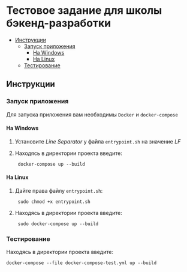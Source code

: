 # Тестовое задание для школы бэкенд-разработки


* [Инструкции](#guides)
    * [Запуск приложения](#launch-app)
        * [На Windows](#Windows)
        * [На Linux](#Linux)
    * [Тестирование](#tests)

## <a name="guides"></a> Инструкции

### <a name="launch-app"></a>Запуск приложения

Для запуска приложения вам необходимы `Docker` и `docker-compose`

#### <a name="Windows"></a>На Windows

1) Установите _Line Separator_ у файла `entrypoint.sh` на значение _LF_

2) Находясь в директории проекта введите:

	    docker-compose up --build

#### <a name="Linux"></a>На Linux

1) Дайте права файлу `entrypoint.sh`:

        sudo chmod +x entrypoint.sh
    
2) Находясь в директории проекта введите:

	    sudo docker-compose up --build

### <a name="tests"></a>Тестирование

Находясь в директории проекта введите:

	docker-compose --file docker-compose-test.yml up --build
